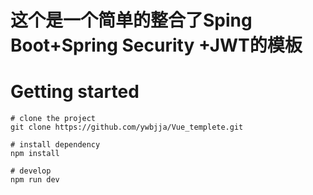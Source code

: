 # 这个是一个简单的整合了Sping Boot+Spring Security +JWT的模板


# Getting started
```
# clone the project
git clone https://github.com/ywbjja/Vue_templete.git

# install dependency
npm install

# develop
npm run dev
```
